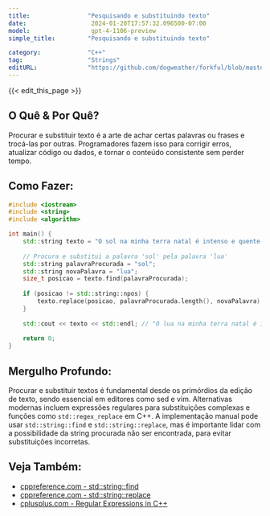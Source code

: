 ```yaml
---
title:                "Pesquisando e substituindo texto"
date:                  2024-01-20T17:57:32.096500-07:00
model:                 gpt-4-1106-preview
simple_title:         "Pesquisando e substituindo texto"

category:             "C++"
tag:                  "Strings"
editURL:              "https://github.com/dogweather/forkful/blob/master/content/pt/cpp/searching-and-replacing-text.md"
---
```


{{< edit_this_page >}}

## O Quê & Por Quê?
Procurar e substituir texto é a arte de achar certas palavras ou frases e trocá-las por outras. Programadores fazem isso para corrigir erros, atualizar código ou dados, e tornar o conteúdo consistente sem perder tempo.

## Como Fazer:
```C++
#include <iostream>
#include <string>
#include <algorithm>

int main() {
    std::string texto = "O sol na minha terra natal é intenso e quente.";
    
    // Procura e substitui a palavra 'sol' pela palavra 'lua'
    std::string palavraProcurada = "sol";
    std::string novaPalavra = "lua";
    size_t posicao = texto.find(palavraProcurada);
    
    if (posicao != std::string::npos) {
        texto.replace(posicao, palavraProcurada.length(), novaPalavra);
    }
    
    std::cout << texto << std::endl; // "O lua na minha terra natal é intenso e quente."
    
    return 0;
}
```

## Mergulho Profundo:
Procurar e substituir textos é fundamental desde os primórdios da edição de texto, sendo essencial em editores como sed e vim. Alternativas modernas incluem expressões regulares para substituições complexas e funções como `std::regex_replace` em C++. A implementação manual pode usar `std::string::find` e `std::string::replace`, mas é importante lidar com a possibilidade da string procurada não ser encontrada, para evitar substituições incorretas.

## Veja Também:
- [cppreference.com - std::string::find](https://en.cppreference.com/w/cpp/string/basic_string/find)
- [cppreference.com - std::string::replace](https://en.cppreference.com/w/cpp/string/basic_string/replace)
- [cplusplus.com - Regular Expressions in C++](http://www.cplusplus.com/reference/regex/)
